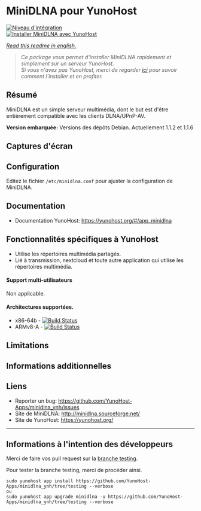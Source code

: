 # MiniDLNA pour YunoHost

[![Niveau d'intégration](https://dash.yunohost.org/integration/minidlna.svg)](https://ci-apps.yunohost.org/jenkins/job/minidlna%20%28Community%29/lastBuild/consoleFull)  
[![Installer MiniDLNA avec YunoHost](https://install-app.yunohost.org/install-with-yunohost.png)](https://install-app.yunohost.org/?app=minidlna)

*[Read this readme in english.](./README.md)*

> *Ce package vous permet d'installer MiniDLNA rapidement et simplement sur un serveur YunoHost.  
Si vous n'avez pas YunoHost, merci de regarder [ici](https://yunohost.org/#/install_fr) pour savoir comment l'installer et en profiter.*

## Résumé

MiniDLNA est un simple serveur multimédia, dont le but est d'être entièrement compatible avec les clients DLNA/UPnP-AV.

**Version embarquée:** Versions des dépôts Debian. Actuellement 1.1.2 et 1.1.6

## Captures d'écran

## Configuration

Editez le fichier `/etc/minidlna.conf` pour ajuster la configuration de MiniDLNA.

## Documentation

 * Documentation YunoHost: https://yunohost.org/#/app_minidlna

## Fonctionnalités spécifiques à YunoHost

* Utilise les répertoires multimédia partagés.
* Lié à transmission, nextcloud et toute autre application qui utilise les répertoires multimédia.

#### Support multi-utilisateurs

Non applicable.

#### Architectures supportées.

* x86-64b - [![Build Status](https://ci-apps.yunohost.org/jenkins/job/minidlna%20(Community)/badge/icon)](https://ci-apps.yunohost.org/jenkins/job/minidlna%20(Community)/)
* ARMv8-A - [![Build Status](https://ci-apps.yunohost.org/jenkins/job/minidlna%20(Community)%20(%7EARM%7E)/badge/icon)](https://ci-apps.yunohost.org/jenkins/job/minidlna%20(Community)%20(%7EARM%7E)/)

## Limitations

## Informations additionnelles

## Liens

 * Reporter un bug: https://github.com/YunoHost-Apps/minidlna_ynh/issues
 * Site de MiniDLNA: http://minidlna.sourceforge.net/
 * Site de YunoHost: https://yunohost.org/

---

Informations à l'intention des développeurs
----------------

Merci de faire vos pull request sur la [branche testing](https://github.com/YunoHost-Apps/minidlna_ynh/tree/testing).

Pour tester la branche testing, merci de procéder ainsi.
```
sudo yunohost app install https://github.com/YunoHost-Apps/minidlna_ynh/tree/testing --verbose
ou
sudo yunohost app upgrade minidlna -u https://github.com/YunoHost-Apps/minidlna_ynh/tree/testing --verbose
```

